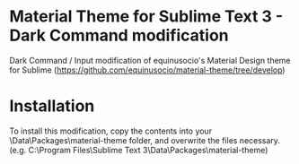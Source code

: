 # Material Theme for Sublime Text 3 - Dark Command modification
Dark Command / Input modification of equinusocio's Material Design theme for Sublime (https://github.com/equinusocio/material-theme/tree/develop)

# Installation
To install this modification, copy the contents into your \Data\Packages\material-theme folder, and overwrite the files necessary.
(e.g. C:\Program Files\Sublime Text 3\Data\Packages\material-theme)